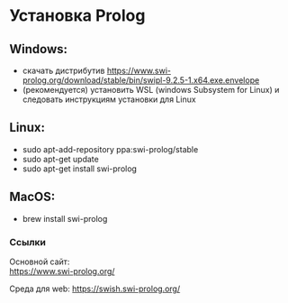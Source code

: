 # Установка Prolog

## Windows:
  - скачать дистрибутив https://www.swi-prolog.org/download/stable/bin/swipl-9.2.5-1.x64.exe.envelope
  - (рекомендуется) установить WSL (windows Subsystem for Linux) и следовать инструкциям установки для Linux

## Linux:
  - sudo apt-add-repository ppa:swi-prolog/stable
  - sudo apt-get update
  - sudo apt-get install swi-prolog

## MacOS:
  - brew install swi-prolog

### Ссылки 
  
  Основной сайт:   
  https://www.swi-prolog.org/

  Среда для web:
  https://swish.swi-prolog.org/
